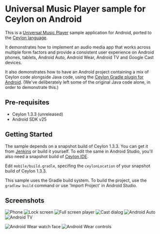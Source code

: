 Universal Music Player sample  for Ceylon on Android
====================================================

This is a [Universal Music Player][1] sample application for Android,
ported to the [Ceylon language](https://ceylon-lang.org).

It demonstrates how to implement an audio media app that works
across multiple form factors and provide a consistent user experience
on Android phones, tablets, Android Auto, Android Wear, Android TV and
Google Cast devices.

It also demonstrates how to have an Android project containing a mix of
Ceylon code alongside Java code, using the [Ceylon Gradle plugin for Android][2].
(We've deliberately left some of the original Java code alone, in order to
demonstrate this.)

[1]: https://github.com/googlesamples/android-UniversalMusicPlayer
[2]: https://github.com/ceylon/ceylon-gradle-android

Pre-requisites
--------------

- Ceylon 1.3.3 (unreleased)
- Android SDK v25

Getting Started
---------------

The sample depends on a snapshot build of Ceylon 1.3.3. You can get it
from [Jenkins][] or build it yourself. To edit the same in Android Studio,
you'll also need a snapshot build of [Ceylon IDE][].

Edit `mobile/build.gradle`, specifing the `ceylonLocation` of your snapshot
build of Ceylon 1.3.3.

This sample uses the Gradle build system. To build the project, use the
`gradlew build` command or use 'Import Project' in Android Studio.

[Jenkins]: https://ci-ceylon.rhcloud.com/job/ceylon-distribution/lastSuccessfulBuild/artifact/ceylon/dist/
[Ceylon IDE]: https://ci-ceylon.rhcloud.com/job/ceylon-ide-intellij/ws/out/installation-packages/

Screenshots
-----------

![Phone](screenshots/phone.png "On a phone")
![Lock screen](screenshots/phone_lockscreen.png "Lockscreen background and controls")
![Full screen player](screenshots/phone_fullscreen_player.png "A basic full screen activity")
![Cast dialog](screenshots/phone_cast_dialog.png "Casting to Google Cast devices")
![Android Auto](screenshots/android_auto.png "Running on an Android Auto car")
![Android TV](screenshots/android_tv.png "Running on an Android TV")

![Android Wear watch face](screenshots/android_wear_1.png "MediaStyle notifications on an Android Wear watch")
![Android Wear controls](screenshots/android_wear_2.png "Media playback controls on an Android Wear watch")
